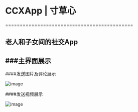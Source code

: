 # CCXApp | 寸草心
============================================

老人和子女间的社交App
--------------------------------------------

###主界面展示
--------------------------------------------

####发送图片及评论展示

![image](https://github.com/JasperMao123/CCXApp/raw/dev/screenshot/main1.png)

####发送视频展示

![image](https://github.com/JasperMao123/CCXApp/raw/dev/screenshot/main2.png)
